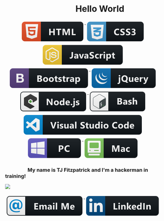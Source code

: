 <div align="center">
  <img src="./TJFitz/TJFitz//assets/hackerman.gif" alt=""/>
</div>

# &emsp; &emsp; &emsp; &emsp; &emsp; &emsp; &ensp; Hello World

<div align="center">
<a href="#">
    <img src="./assets/svg/dev/languages/html.svg" alt="html" style="vertical-align:top; margin:6px 4px">
  </a>
  <a href="#">
    <img src="./assets/svg/dev/languages/css3.svg" alt="css3" style="vertical-align:top; margin:6px 4px">
  </a>    
   <a href="#">
    <img src="./assets/svg/dev/languages/js.svg" alt="js" style="vertical-align:top; margin:6px 4px">
  </a>  
  <a href="#">
    <img src="./assets/svg/dev/frameworks/bootstrap.svg" alt="bootstrap" style="vertical-align:top; margin:6px 4px">
  </a>  
   <a href="#">
    <img src="./assets/svg/dev/frameworks/jquery.svg" alt="jquery" style="vertical-align:top; margin:6px 4px">
  </a>  
 <a href="#">
    <img src="./assets/svg/dev/frameworks/nodejs_larger.svg" alt="nodejs_larger" style="vertical-align:top; margin:6px 4px">
  </a>  
   <a href="#">
    <img src="./assets/svg/dev/tools/bash.svg" alt="bash" style="vertical-align:top; margin:6px 4px">
  </a> 
  <a href="#">
    <img src="./assets/svg/dev/tools/visualstudio_code.svg" alt="visualstudio_code" style="vertical-align:top; margin:6px 4px">
  </a> 
  <a href="#">
    <img src="./assets/svg/devices/pc.svg" alt="pc" style="vertical-align:top; margin:6px 4px">
  </a>  
  <a href="#">
    <img src="./assets/svg/devices/mac.svg" alt="mac" style="vertical-align:top; margin:6px 4px">
  </a>  
</div>

### &emsp; &emsp; &emsp; &ensp; My name is TJ Fitzpatrick and I'm a hackerman in training!

![](https://github-readme-stats.vercel.app/api?username=TJFitz&show_icons=true&hide_border=true)

<div align="center">
<a href="mailto:tjfitz@comcast.net">
    <img src="./assets/svg/social/email_me.svg" alt="email_me" style="vertical-align:top; margin:6px 4px">
  </a>  
   <a href="https://www.linkedin.com/in/tj-fitzpatrick-4a07941a8/">
    <img src="./assets/svg/social/linkedin.svg" alt="linkedin" style="vertical-align:top; margin:6px 4px">
  </a>  
</div>
<!--
**TJFitz/TJFitz** is a ✨ _special_ ✨ repository because its `README.md` (this file) appears on your GitHub profile.

Here are some ideas to get you started:

- 🔭 I’m currently working on ...
- 🌱 I’m currently learning ...
- 👯 I’m looking to collaborate on ...
- 🤔 I’m looking for help with ...
- 💬 Ask me about ...
- 📫 How to reach me: ...
- 😄 Pronouns: ...
- ⚡ Fun fact: ...
  -->

<!-- ![](https://img.shields.io/badge/Language-Javascript-orange?style=plastic) ![](https://img.shields.io/badge/Language-HTML-blue?style=plastic) ![](https://img.shields.io/badge/Language-CSS-blueviolet?style=plastic) ![](https://img.shields.io/badge/Technology-Node-brightgreen?style=plastic) ![](https://img.shields.io/badge/Technology-JQuery-orange?style=plastic) ![](https://img.shields.io/badge/Technology-Express-brightgreen?style=plastic) -->
